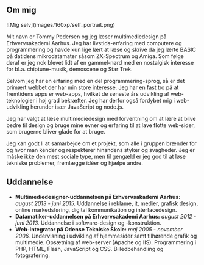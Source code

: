 Om mig
------
<aside>
![Mig selv](images/160xp/self_portrait.png)
</aside>

Mit navn er Tommy Pedersen og jeg læser multimediedesign på Erhvervsakademi Aarhus. Jeg har livstids-erfaring med computere og programmering og havde kun lige lært at læse og skrive da jeg lærte BASIC på datidens mikrodatamater såsom ZX-Spectrum og Amiga. Som følge deraf er jeg nok blevet lidt af en gammel-nørd med en nostalgisk interesse for bl.a. chiptune-musik, demoscene og Star Trek.

Selvom jeg har en erfaring med en del programmering-sprog, så er det primært webbet der har min store interesse. Jeg har en fast tro på at fremtidens apps er web-apps, hvilket de seneste års udvikling af web-teknologier i høj grad bekræfter. Jeg har derfor også fordybet mig i web-udvikling herunder især JavaScript og node.js.

Jeg har valgt at læse multimediedesign med forventning om at lære at blive bedre til design og bruge mine evner og erfaring til at lave flotte web-sider, som brugerne bliver glade for at bruge.

Jeg kan godt li at samarbejde om et projekt, som alle i gruppen brænder for og hvor man kender og respekterer hinandens styker og svagheder. Jeg er måske ikke den mest sociale type, men til gengæld er jeg god til at løse tekniske problemer, fremlægge idéer og hjælpe andre.

Uddannelse
----------
 - **Multimediedesigner-uddannelsen på Erhvervsakademi Aarhus:** _august 2013 - juni 2015._ Uddannelse i reklame, it, medier, grafisk design, online markedsføring, digital kommunikation og interfacedesign.
 - **Datamatiker-uddannelsen på Erhvervsakademi Aarhus:** _august 2012 - juni 2013._ Uddannelse i software-design og -konstruktion.
 - **Web-integrator på Odense Tekniske Skole:** _maj 2005 - november 2006._ Undervisning i udvikling af hjemmesider samt tilhørende grafik og multimedie. Opsætning af web-server (Apache og IIS). Programmering i PHP, HTML, Flash, JavaScript og CSS. Billedbehandling og fotografering.
